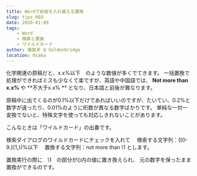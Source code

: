 ```yaml
---
title: Wordで前後を入れ替える置換
slug: tips_003
date: 2020-01-09
tags: 
    - Word
    - 検索と置換
    - ワイルドカード
author: 電氣羊 @ Goldenbridge
location: Osaka
---
```


化学関連の原稿だと、x.x%以下　のような数値が多くでてきます。
一括置換で処理ができればミスも少なくて楽ですが、英語や中国語では、
**Not more than x.x%** や **不大于x.x% ** となり、日本語と前後が異なります。

原稿中に出てくるのが0.1%以下だけであればいいのですが、たいてい、0.2%と数字が違ったり、0.01%のように桁数が異なる数字ばかりです。
単純な一対一変換でないと、特殊文字を使っても対応しきれないことがあります。

こんなときは「ワイルドカード」の出番です。

検索ダイアログのワイルドカードにチェックを入れて
　検索する文字列：([0-9.]{1,})%以下
　置換する文字列：not more than \1
とします。

置換実行の際に　\1　の部分が()内の値に置き換えられ、
元の数字を保ったまま置換ができるのです。

<link-to></link-to>
